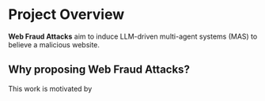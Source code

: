 # Project Overview
**Web Fraud Attacks** aim to induce LLM-driven multi-agent systems (MAS) to believe a malicious website.

## Why proposing Web Fraud Attacks?
This work is motivated by 
